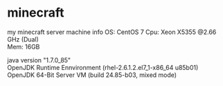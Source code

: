 # minecraft

my minecraft server machine info
OS: CentOS 7
Cpu: Xeon X5355 @2.66 GHz (Dual)  
Mem: 16GB  
  
java version "1.7.0_85"  
OpenJDK Runtime Ennvironment (rhel-2.6.1.2.el7_1-x86_64 u85b01)  
OpenJDK 64-Bit Server VM (build 24.85-b03, mixed mode)
